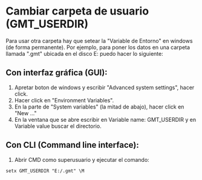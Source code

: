 # Cambiar carpeta de usuario (GMT_USERDIR)

Para usar otra carpeta hay que setear la "Variable de Entorno" en windows (de forma permanente). Por ejemplo, para poner los datos en una carpeta llamada ".gmt" ubicada en el disco E: puedo hacer lo siguiente:

## Con interfaz gráfica (GUI):
1. Apretar boton de windows y escribir "Advanced system settings", hacer click.
2. Hacer click en "Environment Variables".
3. En la parte de "System variables" (la mitad de abajo), hacer click en "New ..."
4. En la ventana que se abre escribir en Variable name: GMT_USERDIR y en Variable value buscar el directorio.

## Con CLI (Command line interface):
1. Abrir CMD como superusuario y ejecutar el comando:

`setx GMT_USERDIR "E:/.gmt" \M`